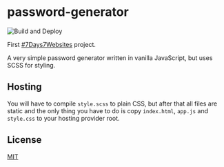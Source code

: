 # password-generator

![Build and Deploy](https://github.com/The-Noah/password-generator/workflows/Build%20and%20Deploy/badge.svg)

First [#7Days7Websites](https://7days7websites.glitch.me/) project.

A very simple password generator written in vanilla JavaScript, but uses SCSS for styling.

## Hosting

You will have to compile `style.scss` to plain CSS, but after that all files are static and the only thing you have to do is copy `index.html`, `app.js` and `style.css` to your hosting provider root.

## License

[MIT](LICENSE)
